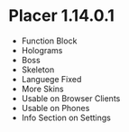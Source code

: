 # Placer 1.14.0.1

- Function Block
- Holograms
- Boss
- Skeleton
- Languege Fixed
- More Skins
- Usable on Browser Clients
- Usable on Phones
- Info Section on Settings
